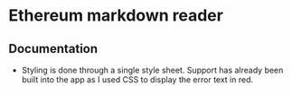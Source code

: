 # Ethereum markdown reader

## Documentation

* Styling is done through a single style sheet. Support has already been built into the app as I used CSS to display the error text in red.